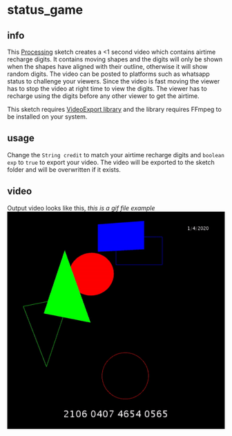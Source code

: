 # status_game

## info

This [Processing](https://processing.org/) sketch creates a <1 second video which contains airtime recharge digits.
It contains moving shapes and the digits will only be shown when the shapes have aligned with their outline, otherwise it will show random digits.
The video can be posted to platforms such as whatsapp status to challenge your viewers. Since the video is fast moving the viewer has to stop the video at right time to view the digits. The viewer has to recharge using the digits before any other viewer to get the airtime.

This sketch requires [VideoExport library](https://github.com/hamoid/video_export_processing) and the library requires FFmpeg to be installed on your system.

## usage

Change the `String credit` to match your airtime recharge digits and `boolean exp` to `true` to export your video.
The video will be exported to the sketch folder and will be overwritten if it exists.

## video

Output video looks like this, 
_this is a gif file example_
![](export_gif.gif)
